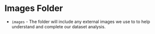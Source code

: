 # Images Folder

- `images` - The folder will include any external images we use to to help understand and complete our dataset analysis.


